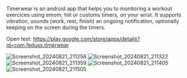 Timerwear is an android app that helps you to monitoring a workout exercices using emom, hiit or customs timers, on your wrist. 
It supports vibration, sounds (work, rest, finish) an ongoing notification, optionally keeping on the screen during the timers.

Open test: https://play.google.com/store/apps/details?id=com.feduss.timerwear


![Screenshot_20240821_211258](https://github.com/user-attachments/assets/8f011775-1b52-4b46-99c3-07f34301ceeb)
![Screenshot_20240821_211322](https://github.com/user-attachments/assets/e33ca0f6-7c81-4ebf-b127-447b42a6e34a)
![Screenshot_20240821_211359](https://github.com/user-attachments/assets/73881b0a-a651-4a91-b393-636610407ef8)
![Screenshot_20240821_211405](https://github.com/user-attachments/assets/0f0b1547-5429-437b-8fb5-90c5fac74400)
![Screenshot_20240821_211505](https://github.com/user-attachments/assets/8bd5333f-70f5-4551-8b11-0eaa5a2a15d4)
